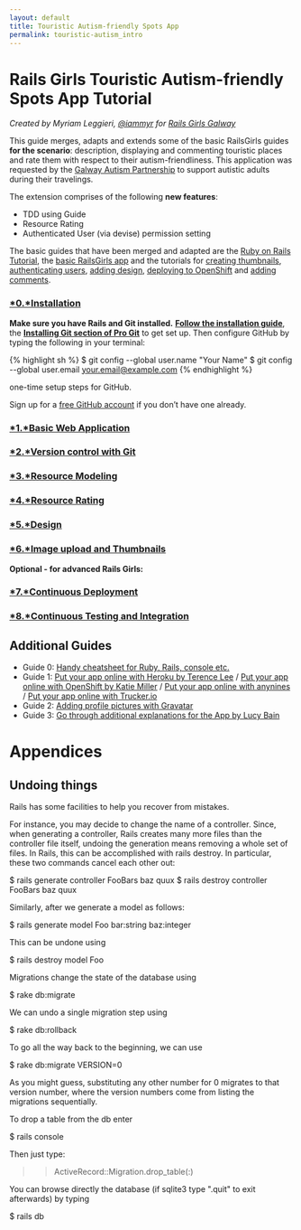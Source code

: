 ```yaml
---
layout: default
title: Touristic Autism-friendly Spots App
permalink: touristic-autism_intro
---
```


# Rails Girls Touristic Autism-friendly Spots App Tutorial

*Created by Myriam Leggieri, [@iammyr](https://twitter.com/iammyr)*
*for [Rails Girls Galway](https://github.com/RailsGirlsGalway)*


This guide merges, adapts and extends some of the basic RailsGirls guides **for the scenario**: description, displaying and commenting touristic places and rate them with respect to their autism-friendliness. This application was requested by the [Galway Autism Partnership](http://www.galwayautismpartnership.com/) to support autistic adults during their travelings.

The extension comprises of the following **new features**:

* TDD using Guide
* Resource Rating
* Authenticated User (via devise) permission setting

The basic guides that have been merged and adapted are the [Ruby on Rails Tutorial](http://www.railstutorial.org/book), the [basic RailsGirls app](http://guides.railsgirls.com/app/) and the tutorials for [creating thumbnails](http://guides.railsgirls.com/thumbnails), [authenticating users](http://guides.railsgirls.com/devise/), [adding design](http://guides.railsgirls.com/design), [deploying to OpenShift](http://guides.railsgirls.com/openshift/) and [adding comments](http://guides.railsgirls.com/commenting).



### [*0.*Installation](/install)

**Make sure you have Rails and Git installed.** [**Follow the installation guide**](/install), the [**Installing Git section of Pro Git**](http://www.git-scm.com/book/en/Getting-Started-Installing-Git) to get set up. Then configure GitHub by typing the following in your terminal:

{% highlight sh %}
$ git config --global user.name "Your Name"
$ git config --global user.email your.email@example.com
{% endhighlight %}

<p>one-time setup steps for GitHub.</p>

Sign up for a [free GitHub account](https://github.com/signup/free) if you don’t have one already.


### [*1.*Basic Web Application](/touristic-autism_basic-app)

### [*2.*Version control with Git](/touristic-autism_git)

### [*3.*Resource Modeling](/touristic-autism_resource-modeling)

### [*4.*Resource Rating](/touristic-autism_resource-rating)

### [*5.*Design](/touristic-autism_design)

### [*6.*Image upload and Thumbnails](/touristic-autism_image-upload)

**Optional - for advanced Rails Girls:**

### [*7.*Continuous Deployment](/touristic-autism_continuous-deployment)

### [*8.*Continuous Testing and Integration](/touristic-autism_static-pages-tdd)




## Additional Guides

* Guide 0: [Handy cheatsheet for Ruby, Rails, console etc.](https://github.com/PragTob/rails-beginner-cheatsheet)
* Guide 1: [Put your app online with Heroku by Terence Lee](/heroku) / [Put your app online with OpenShift by Katie Miller](/openshift) / [Put your app online with anynines](/anynines) / [Put your app online with Trucker.io](/trucker)
* Guide 2: [Adding profile pictures with Gravatar](/gravatar)
* Guide 3: [Go through additional explanations for the App by Lucy Bain](https://github.com/lbain/railsgirls)


# Appendices

## Undoing things

Rails has some facilities to help you recover from mistakes.

For instance, you may decide to change the name of a controller. Since, when generating a controller, Rails creates many more files than the controller file itself, undoing the generation means removing a whole set of files. In Rails, this can be accomplished with rails destroy. In particular, these two commands cancel each other out:

  $ rails generate controller FooBars baz quux
  $ rails destroy  controller FooBars baz quux

Similarly, after we generate a model as follows:

  $ rails generate model Foo bar:string baz:integer

This can be undone using

  $ rails destroy model Foo


Migrations change the state of the database using

  $ rake db:migrate

We can undo a single migration step using

  $ rake db:rollback

To go all the way back to the beginning, we can use

  $ rake db:migrate VERSION=0

As you might guess, substituting any other number for 0 migrates to that version number, where the version numbers come from listing the migrations sequentially.

To drop a table from the db enter

  $ rails console

Then just type:

  >> ActiveRecord::Migration.drop_table(:<table-name>)

You can browse directly the database (if sqlite3 type ".quit" to exit afterwards) by typing

  $ rails db

